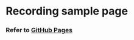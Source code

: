 # Recording sample page

### Refer to [GitHub Pages](https://qbxlvnf11.github.io/recording-sample-page/)
